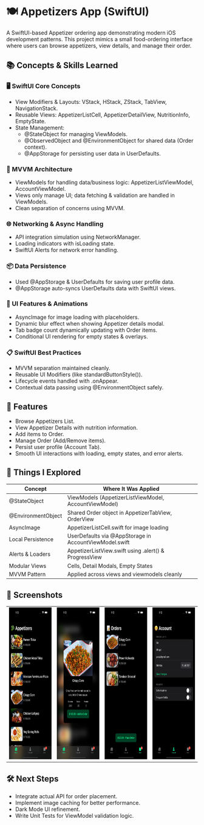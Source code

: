 # 🍽️ Appetizers App (SwiftUI)

A SwiftUI-based Appetizer ordering app demonstrating modern iOS development patterns. This project mimics a small food-ordering interface where users can browse appetizers, view details, and manage their order.

## 📚 Concepts & Skills Learned

### 🖥️ SwiftUI Core Concepts
- View Modifiers & Layouts: VStack, HStack, ZStack, TabView, NavigationStack.
- Reusable Views: AppetizerListCell, AppetizerDetailView, NutritionInfo, EmptyState.
- State Management:
  - @StateObject for managing ViewModels.
  - @ObservedObject and @EnvironmentObject for shared data (Order context).
  - @AppStorage for persisting user data in UserDefaults.

### 🔄 MVVM Architecture
- ViewModels for handling data/business logic: AppetizerListViewModel, AccountViewModel.
- Views only manage UI; data fetching & validation are handled in ViewModels.
- Clean separation of concerns using MVVM.

### 🌐 Networking & Async Handling
- API integration simulation using NetworkManager.
- Loading indicators with isLoading state.
- SwiftUI Alerts for network error handling.

### 📦 Data Persistence
- Used @AppStorage & UserDefaults for saving user profile data.
- @AppStorage auto-syncs UserDefaults data with SwiftUI views.

### 🎨 UI Features & Animations
- AsyncImage for image loading with placeholders.
- Dynamic blur effect when showing Appetizer details modal.
- Tab badge count dynamically updating with Order items.
- Conditional UI rendering for empty states & overlays.

### 📋 SwiftUI Best Practices
- MVVM separation maintained cleanly.
- Reusable UI Modifiers (like standardButtonStyle()).
- Lifecycle events handled with .onAppear.
- Contextual data passing using @EnvironmentObject safely.

## 📂 Features
- Browse Appetizers List.
- View Appetizer Details with nutrition information.
- Add items to Order.
- Manage Order (Add/Remove items).
- Persist user profile (Account Tab).
- Smooth UI interactions with loading, empty states, and error alerts.

## 🚀 Things I Explored
| Concept                  | Where It Was Applied                                 |
|--------------------------|-----------------------------------------------------|
| @StateObject              | ViewModels (AppetizerListViewModel, AccountViewModel)|
| @EnvironmentObject        | Shared Order object in AppetizerTabView, OrderView  |
| AsyncImage                | AppetizerListCell.swift for image loading           |
| Local Persistence         | UserDefaults via @AppStorage in AccountViewModel.swift |
| Alerts & Loaders          | AppetizerListView.swift using .alert() & ProgressView |
| Modular Views             | Cells, Detail Modals, Empty States                  |
| MVVM Pattern              | Applied across views and viewmodels cleanly         |


## 📸 Screenshots
<table>
  <tr>
    <td><img src="https://github.com/581-pooja/Appetizers/blob/main/Appetizers_Images/MenuPage.jpeg?raw=true" width="200" height="400"/></td>
    <td><img src="https://github.com/581-pooja/Appetizers/blob/main/Appetizers_Images/detailPage.jpeg?raw=true" width="200" height="400"/></td>
    <td><img src="https://github.com/581-pooja/Appetizers/blob/main/Appetizers_Images/CartPage.jpeg?raw=true" width="200" height="400"/></td>
    <td><img src="https://github.com/581-pooja/Appetizers/blob/main/Appetizers_Images/AccountPage.jpeg?raw=true" width="200" height="400"/></td>
  </tr>
</table>



## 🛠️ Next Steps
- Integrate actual API for order placement.
- Implement image caching for better performance.
- Dark Mode UI refinement.
- Write Unit Tests for ViewModel validation logic.

